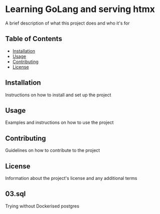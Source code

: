 # Learning GoLang and serving htmx 

A brief description of what this project does and who it's for

## Table of Contents

- [Installation](#installation)
- [Usage](#usage)
- [Contributing](#contributing)
- [License](#license)

## Installation

Instructions on how to install and set up the project

## Usage

Examples and instructions on how to use the project

## Contributing

Guidelines on how to contribute to the project

## License

Information about the project's license and any additional terms

## 03.sql

Trying without Dockerised postgres